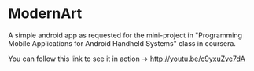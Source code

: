 ModernArt
=========

A simple android app as requested for the mini-project in "Programming Mobile Applications for Android Handheld Systems" class in coursera.

You can follow this link to see it in action -> http://youtu.be/c9yxuZve7dA
